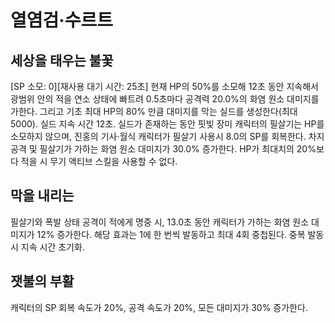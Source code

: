 # 열염검·수르트

## 세상을 태우는 불꽃

[SP 소모: 0][재사용 대기 시간: 25초] 현재 HP의 50%를 소모해 12초 동안 지속해서 광범위 안의 적을 연소 상태에 빠트려 0.5초마다 공격력 20.0%의 화염 원소 대미지를 가한다. 그리고 기초 최대 HP의 80% 만큼 대미지를 막는 실드를 생성한다(최대 5000). 실드 지속 시간 12초. 실드가 존재하는 동안 핏빛 장미 캐릭터의 필살기는 HP를 소모하지 않으며, 진홍의 기사·월식 캐릭터가 필살기 사용시 8.0의 SP를 회복한다. 차지 공격 및 필살기가 가하는 화염 원소 대미지가 30.0% 증가한다. HP가 최대치의 20%보다 적을 시 무기 액티브 스킬을 사용할 수 없다.

## 막을 내리는

필살기와 폭발 상태 공격이 적에게 명중 시, 13.0초 동안 캐릭터가 가하는 화염 원소 대미지가 12% 증가한다. 해당 효과는 1에 한 번씩 발동하고 최대 4회 중첩된다. 중복 발동 시 지속 시간 초기화.

## 잿불의 부활

캐릭터의 SP 회복 속도가 20%, 공격 속도가 20%, 모든 대미지가 30% 증가한다.
